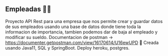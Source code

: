 ## Empleadas :woman_technologist:
Proyecto API Rest para una empresa que nos permite crear y guardar datos de sus empleados usando una base de datos donde tiene toda la informacion de importancia, tambien podemos 
dar de baja al empleado y modificar su sueldo.
Documentacion de postman -> https://documenter.getpostman.com/view/16170614/U16ewUPD
🔨 Creada usando Java11, SQL y SpringBoot.
    Deploy heroku, postgres.
